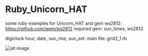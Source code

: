 # Ruby_Unicorn_HAT
some ruby examples for Unicorn_HAT and gem ws2812: https://github.com/wejn/ws2812
required gem: sun_times, ws2812

digiclock hour, date, sun_rise, sun_set: 
main file: grid2_1.rb

![alt image](https://lh4.googleusercontent.com/AszdFQq03GqO1a4vk1ik2j6LYXPemyuAGt8jojIS85n27teXmmbYdIi30W1D6LASm2vr6KbZhGoq3Z8Jqpb-=w1920-h938)
